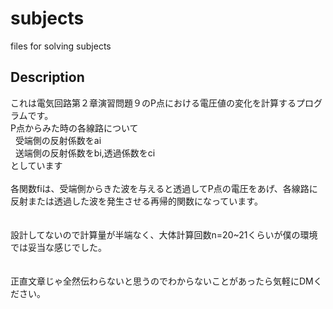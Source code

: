 # subjects
files for solving subjects

## Description
これは電気回路第２章演習問題９のP点における電圧値の変化を計算するプログラムです。 <br>
P点からみた時の各線路について <br>
&nbsp;&nbsp;受端側の反射係数をai <br>
&nbsp;&nbsp;送端側の反射係数をbi,透過係数をci <br>
としています <br>
<br>
各関数fiは、受端側からきた波を与えると透過してP点の電圧をあげ、各線路に反射または透過した波を発生させる再帰的関数になっています。 <br>
<br>
<br>
設計してないので計算量が半端なく、大体計算回数n=20~21くらいが僕の環境では妥当な感じでした。 <br>
<br>
<br>
正直文章じゃ全然伝わらないと思うのでわからないことがあったら気軽にDMください。


